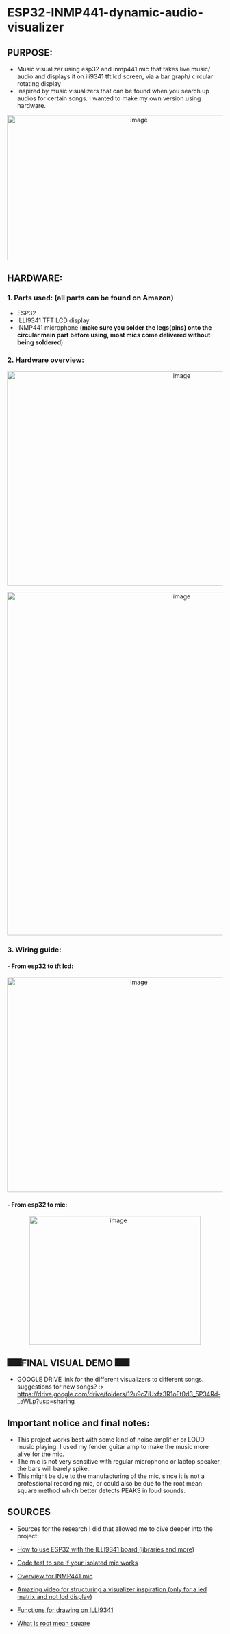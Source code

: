 # ESP32-INMP441-dynamic-audio-visualizer
## PURPOSE:
- Music visualizer using esp32 and inmp441 mic that takes live music/ audio and displays it on ili9341 tft lcd screen, via a bar graph/ circular rotating display
- Inspired by music visualizers that can be found when you search up audios for certain songs. I wanted to make my own version using hardware.

<p align="center">
  <img width="600" height="338" alt="image" src="https://github.com/user-attachments/assets/80d987a9-5d6b-4a62-965f-78e155c0d62f" />
</p>

## HARDWARE:
### 1. Parts used: (all parts can be found on Amazon)
- ESP32
- ILLI9341 TFT LCD display
- INMP441 microphone (**make sure you solder the legs(pins) onto the circular main part before using, most mics come delivered without being soldered**)

### 2. Hardware overview:
<p align="center">
  <img width="800" height="500" alt="image" src="https://github.com/user-attachments/assets/7b151cea-e7f3-47e1-9e80-303d04a33fc7" />
</p>

<p align="center">
  <img width="800" height="800" alt="image" src="https://github.com/user-attachments/assets/ae7de784-8e72-4134-ba54-cb60573890e1" />
</p>

### 3. Wiring guide:
#### - From esp32 to tft lcd:

<p align="center">
  <img width="600" height="500" alt="image" src="https://github.com/user-attachments/assets/0c9e6e78-e8b9-406a-a6df-08e9d42102d8" />
</p>

#### - From esp32 to mic:
<p align="center">
  <img width="400" height="300" alt="image" src="https://github.com/user-attachments/assets/9a7b7f42-4fab-4f4d-bd72-12599431b6f3" />
</p>


## 🎆🎆FINAL VISUAL DEMO 🎆🎆
- GOOGLE DRIVE link for the different visualizers to different songs. suggestions for new songs? :>
https://drive.google.com/drive/folders/12u9cZiUxfz3R1oFt0d3_5P34Rd-_aWLp?usp=sharing


## Important notice and final notes:
- This project works best with some kind of noise amplifier or LOUD music playing. I used my fender guitar amp to make the music more alive for the mic.
- The mic is not very sensitive with regular microphone or laptop speaker, the bars will barely spike.
- This might be due to the manufacturing of the mic, since it is not a professional recording mic, or could also be due to the root mean square method which better detects PEAKS in loud sounds.

  
## SOURCES
- Sources for the research I did that allowed me to dive deeper into the project:

- [How to use ESP32 with the ILLI9341 board (libraries and more)]([https://example.com/article](https://randomnerdtutorials.com/esp32-tft-touchscreen-display-2-8-ili9341-arduino/))
- [Code test to see if your isolated mic works](https://github.com/atomic14/esp32-i2s-mic-test)
- [Overview for INMP441 mic](https://www.youtube.com/watch?v=UkJIMCtsypo&ab_channel=OwenO%27Brien)
- [Amazing video for structuring a visualizer inspiration (only for a led matrix and not lcd display)](https://www.youtube.com/watch?v=Mgh2WblO5_c&ab_channel=ScottMarley)
- [Functions for drawing on ILLI9341](https://doc-tft-espi.readthedocs.io/graphics/)
- [What is root mean square](https://www.youtube.com/watch?v=9CI4Y2V4sxE&ab_channel=AkashMurthy)
